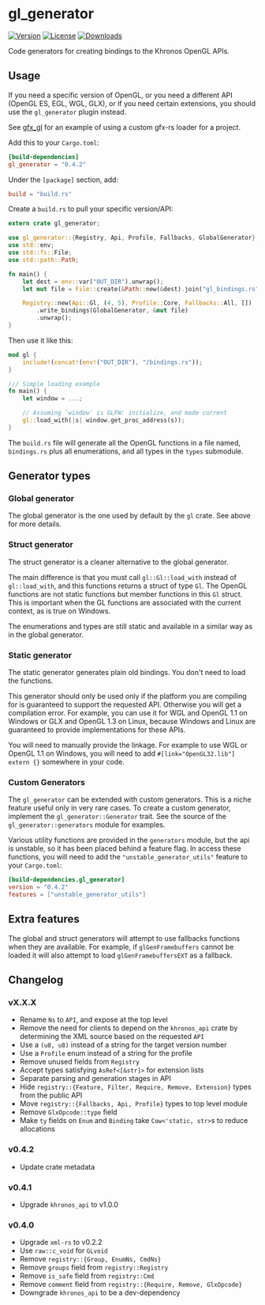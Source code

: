 # gl_generator

[![Version](https://img.shields.io/crates/v/gl_generator.svg)](https://crates.io/crates/gl_generator)
[![License](https://img.shields.io/crates/l/gl_generator.svg)](https://github.com/bjz/gl-rs/blob/master/LICENSE)
[![Downloads](https://img.shields.io/crates/d/gl_generator.svg)](https://crates.io/crates/gl_generator)

Code generators for creating bindings to the Khronos OpenGL APIs.

## Usage

If you need a specific version of OpenGL, or you need a different API
(OpenGL ES, EGL, WGL, GLX), or if you need certain extensions, you should use
the `gl_generator` plugin instead.

See [gfx_gl](https://github.com/gfx-rs/gfx_gl) for an example of using a
custom gfx-rs loader for a project.

Add this to your `Cargo.toml`:

```toml
[build-dependencies]
gl_generator = "0.4.2"
```

Under the `[package]` section, add:

```toml
build = "build.rs"
```

Create a `build.rs` to pull your specific version/API:

```rust
extern crate gl_generator;

use gl_generator::{Registry, Api, Profile, Fallbacks, GlobalGenerator};
use std::env;
use std::fs::File;
use std::path::Path;

fn main() {
    let dest = env::var("OUT_DIR").unwrap();
    let mut file = File::create(&Path::new(&dest).join("gl_bindings.rs")).unwrap();

    Registry::new(Api::Gl, (4, 5), Profile::Core, Fallbacks::All, [])
        .write_bindings(GlobalGenerator, &mut file)
        .unwrap();
}
```

Then use it like this:

```rust
mod gl {
    include!(concat!(env!("OUT_DIR"), "/bindings.rs"));
}

/// Simple loading example
fn main() {
    let window = ...;

    // Assuming `window` is GLFW: initialize, and made current
    gl::load_with(|s| window.get_proc_address(s));
}
```

The `build.rs` file will generate all the OpenGL functions in a file named,
`bindings.rs` plus all enumerations, and all types in the `types` submodule.

## Generator types

### Global generator

The global generator is the one used by default by the `gl` crate. See above
for more details.

### Struct generator

The struct generator is a cleaner alternative to the global generator.

The main difference is that you must call `gl::Gl::load_with` instead of
`gl::load_with`, and this functions returns a struct of type `Gl`. The OpenGL
functions are not static functions but member functions in this `Gl` struct.
This is important when the GL functions are associated with the current
context, as is true on Windows.

The enumerations and types are still static and available in a similar way as
in the global generator.

### Static generator

The static generator generates plain old bindings. You don't need to load the
functions.

This generator should only be used only if the platform you are compiling for
is guaranteed to support the requested API. Otherwise you will get a
compilation error.
For example, you can use it for WGL and OpenGL 1.1 on Windows or GLX and
OpenGL 1.3 on Linux, because Windows and Linux are guaranteed to provide
implementations for these APIs.

You will need to manually provide the linkage. For example to use WGL or
OpenGL 1.1 on Windows, you will need to add
`#[link="OpenGL32.lib"] extern {}` somewhere in your code.

### Custom Generators

The `gl_generator` can be extended with custom generators. This is a niche
feature useful only in very rare cases. To create a custom generator, implement
the `gl_generator::Generator` trait. See the source of the
`gl_generator::generators` module for examples.

Various utility functions are provided in the `generators` module, but the api
is unstable, so it has been placed behind a feature flag. In access these
functions, you will need to add the `"unstable_generator_utils"` feature to
your `Cargo.toml`:

```toml
[build-dependencies.gl_generator]
version = "0.4.2"
features = ["unstable_generator_utils"]
```

## Extra features

The global and struct generators will attempt to use fallbacks functions when
they are available. For example, if `glGenFramebuffers` cannot be loaded it will
also attempt to load `glGenFramebuffersEXT` as a fallback.

## Changelog

### vX.X.X

- Rename `Ns` to `API`, and expose at the top level
- Remove the need for clients to depend on the `khronos_api` crate by
  determining the XML source based on the requested `API`
- Use a `(u8, u8)` instead of a string for the target version number
- Use a `Profile` enum instead of a string for the profile
- Remove unused fields from `Registry`
- Accept types satisfying `AsRef<[&str]>` for extension lists
- Separate parsing and generation stages in API
- Hide `registry::{Feature, Filter, Require, Remove, Extension}` types from the
  public API
- Move `registry::{Fallbacks, Api, Profile}` types to top level module
- Remove `GlxOpcode::type` field
- Make `ty` fields on `Enum` and `Binding` take `Cow<'static, str>`s to reduce
  allocations

### v0.4.2

- Update crate metadata

### v0.4.1

- Upgrade `khronos_api` to v1.0.0

### v0.4.0

- Upgrade `xml-rs` to v0.2.2
- Use `raw::c_void` for `GLvoid`
- Remove `registry::{Group, EnumNs, CmdNs}`
- Remove `groups` field from `registry::Registry`
- Remove `is_safe` field from `registry::Cmd`
- Remove `comment` field from `registry::{Require, Remove, GlxOpcode}`
- Downgrade `khronos_api` to be a dev-dependency
